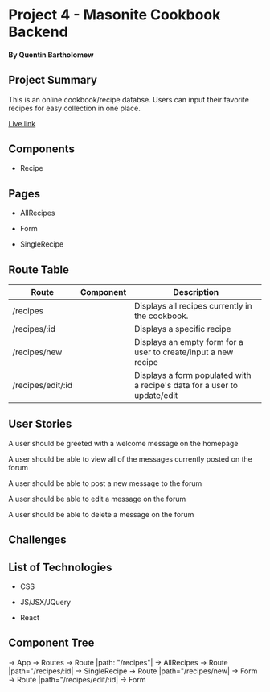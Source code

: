 # Project 4 - Masonite Cookbook Backend

#### By Quentin Bartholomew

## Project  Summary

This is an online cookbook/recipe databse. Users can input their favorite recipes for easy collection in one place.

<a href="#">Live link</a>

## Components

* Recipe

## Pages

* AllRecipes

* Form

* SingleRecipe

## Route Table

| Route | Component | Description |
|-----|--------|--------|
| /recipes | <SingleRecipe /> | Displays all recipes currently in the cookbook.
| /recipes/:id | <SingleRecipe /> | Displays a specific recipe
| /recipes/new | <Form /> | Displays an empty form for a user to create/input a new recipe
| /recipes/edit/:id | <Form /> | Displays a form populated with a recipe's data for a user to update/edit

## User Stories

A user should be greeted with a welcome message on the homepage

A user should be able to view all of the messages currently posted on the forum

A user should be able to post a new message to the forum

A user should be able to edit a message on the forum

A user should be able to delete a message on the forum

## Challenges

## List of Technologies

* CSS

* JS/JSX/JQuery

* React

## Component Tree

-> App
    -> Routes
      -> Route |path: "/recipes"|
        -> AllRecipes
      -> Route |path="/recipes/:id|
        -> SingleRecipe
      -> Route |path="/recipes/new|
        -> Form
      -> Route |path="/recipes/edit/:id|
        -> Form